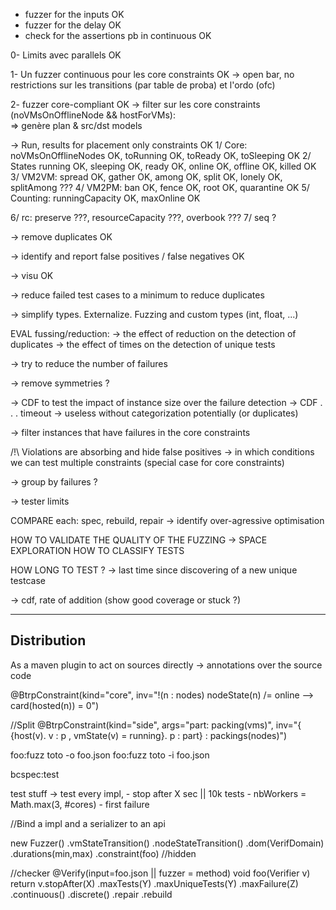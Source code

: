 - fuzzer for the inputs OK
- fuzzer for the delay OK
- check for the assertions pb in continuous OK

0- Limits avec parallels OK

1- Un fuzzer continuous pour les core constraints OK
 -> open bar, no restrictions sur les transitions (par table de proba) et l'ordo (ofc)


2- fuzzer core-compliant OK
  -> filter sur les core constraints (noVMsOnOfflineNode && hostForVMs):   
  => genère plan & src/dst models


-> Run, results for placement only constraints OK
 1/ Core: noVMsOnOfflineNodes OK, toRunning OK, toReady OK, toSleeping OK
 2/ States running OK, sleeping OK, ready OK, online OK, offline OK, killed OK
 3/ VM2VM: spread OK, gather OK, among OK, split OK, lonely OK, splitAmong ???
 4/ VM2PM: ban OK, fence OK, root OK, quarantine OK
 5/ Counting: runningCapacity OK, maxOnline OK

 6/ rc: preserve ???, resourceCapacity ???, overbook ???
 7/ seq ?

-> remove duplicates OK

-> identify and report false positives / false negatives OK

-> visu OK

-> reduce failed test cases to a minimum to reduce duplicates

-> simplify types. Externalize. Fuzzing and custom types (int, float, ...)

EVAL fussing/reduction:
-> the effect of reduction on the detection of duplicates
-> the effect of times on the detection of unique tests


-> try to reduce the number of failures




  -> remove symmetries ?


-> CDF to test the impact of instance size over the failure detection
-> CDF . . . timeout
   -> useless without categorization potentially (or duplicates)

-> filter instances that have failures in the core constraints

/!\ Violations are absorbing and hide false positives
  -> in which conditions we can test multiple constraints (special case for core constraints)

-> group by failures ?

-> tester limits

COMPARE each:
  spec, rebuild, repair
    -> identify over-agressive optimisation
    

HOW TO VALIDATE THE QUALITY OF THE FUZZING
		-> SPACE EXPLORATION
HOW TO CLASSIFY TESTS

HOW LONG TO TEST ?
  -> last time since discovering of a new unique testcase

  -> cdf, rate of addition (show good coverage or stuck ?)

---
  Distribution
---

As a maven plugin to act on sources directly
-> annotations over the source code

@BtrpConstraint(kind="core",
                inv="!(n : nodes) nodeState(n) /= online --> card(hosted(n)) = 0")

//Split
@BtrpConstraint(kind="side", args="part: packing(vms)", inv="{ {host(v). v : p , vmState(v) = running}. p : part} : packings(nodes)")


foo:fuzz toto -o foo.json
foo:fuzz toto -i foo.json

bcspec:test

test stuff
-> test every impl,
    - stop after X sec || 10k tests
    - nbWorkers = Math.max(3, #cores)
    - first failure


//Bind a impl and a serializer to an api




new Fuzzer()
.vmStateTransition()
.nodeStateTransition()
.dom(VerifDomain)
.durations(min,max)
.constraint(foo) //hidden

//checker
@Verify(input=foo.json || fuzzer = method)
void foo(Verifier v)
return v.stopAfter(X)
.maxTests(Y)
.maxUniqueTests(Y)
.maxFailure(Z)
.continuous()
.discrete()
.repair
.rebuild

